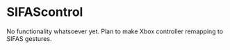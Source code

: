 ﻿# SIFAScontrol

No functionality whatsoever yet.
Plan to make Xbox controller remapping to SIFAS gestures.